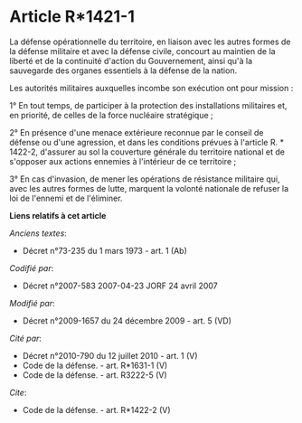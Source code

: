 # Article R*1421-1

La défense opérationnelle du territoire, en liaison avec les autres formes de la défense militaire et avec la défense civile,
concourt au maintien de la liberté et de la continuité d'action du Gouvernement, ainsi qu'à la sauvegarde des organes
essentiels à la défense de la nation. 

Les autorités militaires auxquelles incombe son exécution ont pour mission : 

1° En tout temps, de participer à la protection des installations militaires et, en priorité, de celles de la force nucléaire
stratégique ; 

2° En présence d'une menace extérieure reconnue par le conseil de défense ou d'une agression, et dans les conditions prévues
à l'article R. * 1422-2, d'assurer au sol la couverture générale du territoire national et de s'opposer aux actions ennemies
à l'intérieur de ce territoire ; 

3° En cas d'invasion, de mener les opérations de résistance militaire qui, avec les autres formes de lutte, marquent la
volonté nationale de refuser la loi de l'ennemi et de l'éliminer.

**Liens relatifs à cet article**

_Anciens textes_:

  - Décret n°73-235 du 1 mars 1973 - art. 1 (Ab)

_Codifié par_:

  - Décret n°2007-583 2007-04-23 JORF 24 avril 2007

_Modifié par_:

  - Décret n°2009-1657 du 24 décembre 2009 - art. 5 (VD)

_Cité par_:

  - Décret n°2010-790 du 12 juillet 2010 - art. 1 (V)
  - Code de la défense. - art. R*1631-1 (V)
  - Code de la défense. - art. R3222-5 (V)

_Cite_:

  - Code de la défense. - art. R*1422-2 (V)
